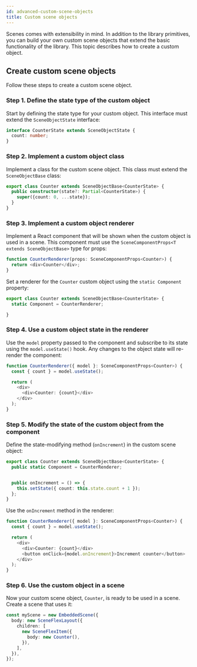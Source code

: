 ```yaml
---
id: advanced-custom-scene-objects
title: Custom scene objects
---
```


Scenes comes with extensibility in mind. In addition to the library primitives, you can build your own custom scene objects that extend the basic functionality of the library. This topic describes how to create a custom object.

## Create custom scene objects

Follow these steps to create a custom scene object.

### Step 1. Define the state type of the custom object

Start by defining the state type for your custom object. This interface must extend the `SceneObjectState` interface:

```ts
interface CounterState extends SceneObjectState {
  count: number;
}
```

### Step 2. Implement a custom object class

Implement a class for the custom scene object. This class must extend the `SceneObjectBase` class:

```ts
export class Counter extends SceneObjectBase<CounterState> {
  public constructor(state?: Partial<CounterState>) {
    super({count: 0, ...state});
  }
}
```

### Step 3. Implement a custom object renderer

Implement a React component that will be shown when the custom object is used in a scene. This component must use the `SceneComponentProps<T extends SceneObjectBase>` type for props:

```ts
function CounterRenderer(props: SceneComponentProps<Counter>) {
  return <div>Counter</div>;
}
```

Set a renderer for the `Counter` custom object using the `static Component` property:

```ts
export class Counter extends SceneObjectBase<CounterState> {
  static Component = CounterRenderer;

}
```

### Step 4. Use a custom object state in the renderer

Use the `model` property passed to the component and subscribe to its state using the `model.useState()` hook. Any changes to the object state will re-render the component:

```ts
function CounterRenderer({ model }: SceneComponentProps<Counter>) {
  const { count } = model.useState();

  return (
    <div>
      <div>Counter: {count}</div>
    </div>
  );
}
```

### Step 5. Modify the state of the custom object from the component

Define the state-modifying method (`onIncrement`) in the custom scene object:

```ts
export class Counter extends SceneObjectBase<CounterState> {
  public static Component = CounterRenderer;


  public onIncrement = () => {
    this.setState({ count: this.state.count + 1 });
  };
}
```

Use the `onIncrement` method in the renderer:

```ts
function CounterRenderer({ model }: SceneComponentProps<Counter>) {
  const { count } = model.useState();

  return (
    <div>
      <div>Counter: {count}</div>
      <button onClick={model.onIncrement}>Increment counter</button>
    </div>
  );
}
```

### Step 6. Use the custom object in a scene

Now your custom scene object, `Counter`, is ready to be used in a scene. Create a scene that uses it:

```ts
const myScene = new EmbeddedScene({
  body: new SceneFlexLayout({
    children: [
      new SceneFlexItem({
        body: new Counter(),
      }),
    ],
  }),
});
```
